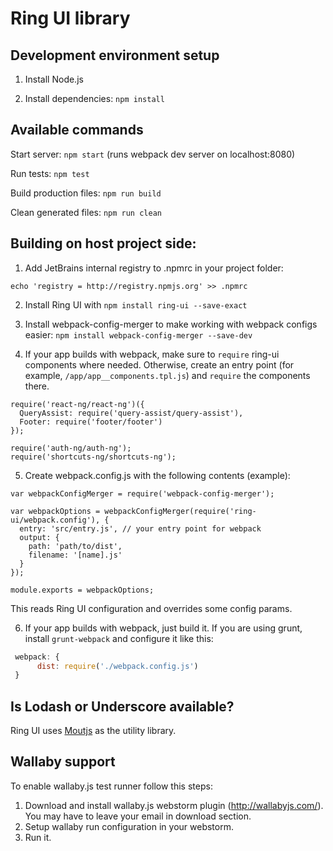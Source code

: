 # Ring UI library

## Development environment setup

1. Install Node.js

2. Install dependencies: `npm install`


## Available commands

Start server: `npm start` (runs webpack dev server on localhost:8080)

Run tests: `npm test`

Build production files: `npm run build`

Clean generated files: `npm run clean`


## Building on host project side:

1. Add JetBrains internal registry to .npmrc in your project folder:

```
echo 'registry = http://registry.npmjs.org' >> .npmrc
```

2. Install Ring UI with `npm install ring-ui --save-exact` 

3. Install webpack-config-merger to make working with webpack configs easier: `npm install webpack-config-merger --save-dev`

4. If your app builds with webpack, make sure to `require` ring-ui components where needed. Otherwise, create an entry point (for example, `/app/app__components.tpl.js`) and
`require` the components there. 

```
require('react-ng/react-ng')({
  QueryAssist: require('query-assist/query-assist'),
  Footer: require('footer/footer')
});

require('auth-ng/auth-ng');
require('shortcuts-ng/shortcuts-ng');
```

5. Create webpack.config.js with the following contents (example):

```
var webpackConfigMerger = require('webpack-config-merger');

var webpackOptions = webpackConfigMerger(require('ring-ui/webpack.config'), {
  entry: 'src/entry.js', // your entry point for webpack
  output: {
    path: 'path/to/dist',
    filename: '[name].js'
  }
});

module.exports = webpackOptions;
```

This reads Ring UI configuration and overrides some config params.

6. If your app builds with webpack, just build it. If you are using grunt, install `grunt-webpack` and configure it like this:

```js
 webpack: {
      dist: require('./webpack.config.js')
 }
```

## Is Lodash or Underscore available?

Ring UI uses [Moutjs](moutjs.com/docs/latest/) as the utility library. 


## Wallaby support

To enable wallaby.js test runner follow this steps:

1. Download and install wallaby.js webstorm plugin (http://wallabyjs.com/). You may have to leave your email in download section.
2. Setup wallaby run configuration in your webstorm.
3. Run it.

